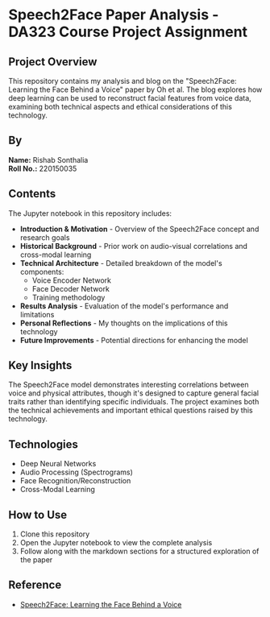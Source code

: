 # Speech2Face Paper Analysis - DA323 Course Project Assignment

## Project Overview
This repository contains my analysis and blog on the "Speech2Face: Learning the Face Behind a Voice" paper by Oh et al. The blog explores how deep learning can be used to reconstruct facial features from voice data, examining both technical aspects and ethical considerations of this technology.

## By
**Name:** Rishab Sonthalia  
**Roll No.:** 220150035

## Contents
The Jupyter notebook in this repository includes:

- **Introduction & Motivation** - Overview of the Speech2Face concept and research goals
- **Historical Background** - Prior work on audio-visual correlations and cross-modal learning
- **Technical Architecture** - Detailed breakdown of the model's components:
  - Voice Encoder Network
  - Face Decoder Network
  - Training methodology
- **Results Analysis** - Evaluation of the model's performance and limitations
- **Personal Reflections** - My thoughts on the implications of this technology
- **Future Improvements** - Potential directions for enhancing the model

## Key Insights
The Speech2Face model demonstrates interesting correlations between voice and physical attributes, though it's designed to capture general facial traits rather than identifying specific individuals. The project examines both the technical achievements and important ethical questions raised by this technology.

## Technologies
- Deep Neural Networks
- Audio Processing (Spectrograms)
- Face Recognition/Reconstruction
- Cross-Modal Learning

## How to Use
1. Clone this repository
2. Open the Jupyter notebook to view the complete analysis
3. Follow along with the markdown sections for a structured exploration of the paper

## Reference

- [Speech2Face: Learning the Face Behind a Voice](https://arxiv.org/pdf/1905.09773)


